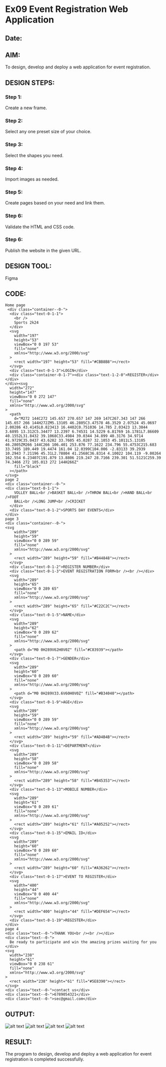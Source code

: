 # Ex09 Event Registration Web Application
## Date:

## AIM:
To design, develop and deploy a web application for event registration.

## DESIGN STEPS:

### Step 1:
Create a new frame.

### Step 2:
Select any one preset size of your choice.

### Step 3:
Select the shapes you need.

### Step 4:
Import images as needed.

### Step 5:
Create pages based on your need and link them.

### Step 6:

Validate the HTML and CSS code.

### Step 6:

Publish the website in the given URL.

## DESIGN TOOL:
Figma

## CODE:
```
Home page
 <div class="container--0-">
  <div class="text-0-1-1">
    <br />
    Sports 2k24
  </div>
  <svg
    width="197"
    height="53"
    viewBox="0 0 197 53"
    fill="none"
    xmlns="http://www.w3.org/2000/svg"
  >
    <rect width="197" height="53" fill="#CBB8B8"></rect>
  </svg>
  <div class="text-0-1-3">LOGIN</div>
  <div class="container-0-1-7"><div class="text-1-2-0">REGISTER</div></div>
</div><svg
  width="272"
  height="147"
  viewBox="0 0 272 147"
  fill="none"
  xmlns="http://www.w3.org/2000/svg"
>
  <path
    d="M272 144C272 145.657 270.657 147 269 147C267.343 147 266 145.657 266 144H272ZM5.13105 46.2805C3.47578 46.3529 2.07524 45.0697 2.00286 43.4145L0.823413 16.4402C0.751036 14.785 2.03423 13.3844 3.6895 13.312C5.34477 13.2397 6.74531 14.5229 6.81769 16.1781L7.86609 40.1552L31.8432 39.1068C33.4984 39.0344 34.899 40.3176 34.9714 41.9729C35.0437 43.6282 33.7605 45.0287 32.1053 45.1011L5.13105 46.2805ZM266 144C266 106.401 253.876 77.1622 234.796 55.4753C215.683 33.7495 189.449 19.4474 161.04 12.0399C104.006 -2.83133 39.2939 10.2943 7.21196 45.31L2.78804 41.2568C36.8314 4.10022 104.119 -9.00264 162.554 6.23407C191.879 13.8806 219.247 28.7166 239.301 51.5121C259.39 74.3466 272 105.013 272 144H266Z"
    fill="black"
  ></path>
</svg>
page 2
<div class="container--0-">
<div class="text-0-1-1">
    VOLLEY BALL<br />BASKET BALL<br />THROW BALL<br />HAND BALL<br />FOOT
    BALL<br />LONG JUMP<br />CRICKET
  </div>
  <div class="text-0-1-2">SPORTS DAY EVENTS</div>
</div>
page 3
<div class="container--0-">
<svg
    width="289"
    height="59"
    viewBox="0 0 289 59"
    fill="none"
    xmlns="http://www.w3.org/2000/svg"
  >
    <rect width="289" height="59" fill="#B44848"></rect>
  </svg>
  <div class="text-0-1-2">REGISTER NUMBER</div>
  <div class="text-0-1-3">EVENT REGISTRATION FORM<br /><br /></div>
  <svg
    width="289"
    height="65"
    viewBox="0 0 289 65"
    fill="none"
    xmlns="http://www.w3.org/2000/svg"
  >
    <rect width="289" height="65" fill="#C22C2C"></rect>
  </svg>
  <div class="text-0-1-5">NAME</div>
  <svg
    width="289"
    height="62"
    viewBox="0 0 289 62"
    fill="none"
    xmlns="http://www.w3.org/2000/svg"
  >
    <path d="M0 0H289V62H0V0Z" fill="#C83939"></path>
  </svg>
  <div class="text-0-1-7">GENDER</div>
  <svg
    width="289"
    height="60"
    viewBox="0 0 289 60"
    fill="none"
    xmlns="http://www.w3.org/2000/svg"
  >
    <path d="M0 0H289V33.6V60H0V0Z" fill="#B34040"></path>
  </svg>
  <div class="text-0-1-9">AGE</div>
  <svg
    width="289"
    height="59"
    viewBox="0 0 289 59"
    fill="none"
    xmlns="http://www.w3.org/2000/svg"
  >
    <rect width="289" height="59" fill="#AD4B4B"></rect>
  </svg>
  <div class="text-0-1-11">DEPARTMENT</div>
  <svg
    width="289"
    height="58"
    viewBox="0 0 289 58"
    fill="none"
    xmlns="http://www.w3.org/2000/svg"
  >
    <rect width="289" height="58" fill="#B45353"></rect>
  </svg>
  <div class="text-0-1-13">MOBILE NUMBER</div>
  <svg
    width="289"
    height="61"
    viewBox="0 0 289 61"
    fill="none"
    xmlns="http://www.w3.org/2000/svg"
  >
    <rect width="289" height="61" fill="#A05252"></rect>
  </svg>
  <div class="text-0-1-15">EMAIL ID</div>
  <svg
    width="289"
    height="60"
    viewBox="0 0 289 60"
    fill="none"
    xmlns="http://www.w3.org/2000/svg"
  >
    <rect width="289" height="60" fill="#A36262"></rect>
  </svg>
  <div class="text-0-1-17">EVENT TO REGISTER</div>
  <svg
    width="400"
    height="44"
    viewBox="0 0 400 44"
    fill="none"
    xmlns="http://www.w3.org/2000/svg"
  >
    <rect width="400" height="44" fill="#DEF654"></rect>
  </svg>
  <div class="text-0-1-19">REGISTER</div>
</div>
page 4
<div class="text--0-">THANK YOU<br /><br /></div>
<div class="text--0-">
  Be ready to participate and win the amazing prizes waiting for you
</div>
<svg
  width="238"
  height="61"
  viewBox="0 0 238 61"
  fill="none"
  xmlns="http://www.w3.org/2000/svg"
>
  <rect width="238" height="61" fill="#5E8390"></rect>
</svg>
<div class="text--0-">contact us</div>
<div class="text--0-">6789054321</div>
<div class="text--0-">sec@gmail.com</div>
```

## OUTPUT:

![alt text](<Screenshot (78).png>)
![alt text](<Screenshot (79).png>)
![alt text](<Screenshot (80).png>)
![alt text](<Screenshot (81).png>)
## RESULT:
The program to design, develop and deploy a web application for event registration is completed successfully.

